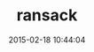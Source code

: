 ---
layout: post
title:  "ransack"
repo:   "activerecord-hackery/ransack"
date:   2015-02-18 10:44:04
gemurl: https://github.com/activerecord-hackery/ransack
---